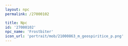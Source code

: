 ```yaml
---
layout: npc
permalink: /27000102

title: Npc
id: '27000102'
npc_name: 'Frostbiter'
icon_url: 'portrait/mob/21000863_m_geospiritice_p.png'
---
```

